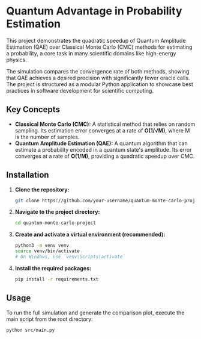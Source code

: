 # Quantum Advantage in Probability Estimation

This project demonstrates the quadratic speedup of Quantum Amplitude Estimation (QAE) over Classical Monte Carlo (CMC) methods for estimating a probability, a core task in many scientific domains like high-energy physics.

The simulation compares the convergence rate of both methods, showing that QAE achieves a desired precision with significantly fewer oracle calls. The project is structured as a modular Python application to showcase best practices in software development for scientific computing.

## Key Concepts
- **Classical Monte Carlo (CMC):** A statistical method that relies on random sampling. Its estimation error converges at a rate of **O(1/√M)**, where M is the number of samples.
- **Quantum Amplitude Estimation (QAE):** A quantum algorithm that can estimate a probability encoded in a quantum state's amplitude. Its error converges at a rate of **O(1/M)**, providing a quadratic speedup over CMC.

## Installation

1.  **Clone the repository:**
    ```bash
    git clone https://github.com/your-username/quantum-monte-carlo-project.git
    ```
2.  **Navigate to the project directory:**
    ```bash
    cd quantum-monte-carlo-project
    ```
3.  **Create and activate a virtual environment (recommended):**
    ```bash
    python3 -m venv venv
    source venv/bin/activate
    # On Windows, use `venv\Scripts\activate`
    ```
4.  **Install the required packages:**
    ```bash
    pip install -r requirements.txt
    ```

## Usage

To run the full simulation and generate the comparison plot, execute the main script from the root directory:
```bash
python src/main.py
